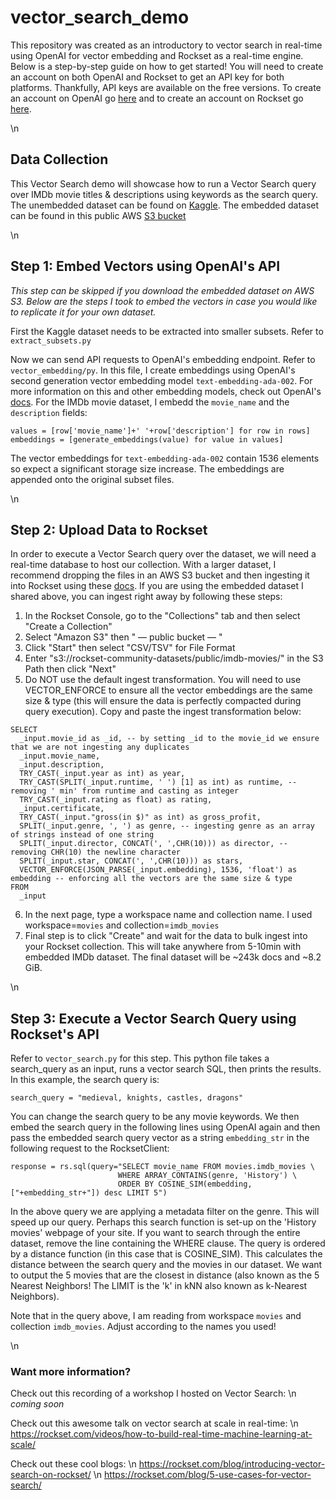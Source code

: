 # vector_search_demo

This repository was created as an introductory to vector search in real-time using OpenAI for vector embedding and Rockset as a real-time engine. Below is a step-by-step guide on how to get started! You will need to create an account on both OpenAI and Rockset to get an API key for both platforms. Thankfully, API keys are available on the free versions. To create an account on OpenAI go [here](https://platform.openai.com/signup?) and to create an account on Rockset go [here](https://rockset.com/create/).

\n
## Data Collection
This Vector Search demo will showcase how to run a Vector Search query over IMDb movie titles & descriptions using keywords as the search query. The unembedded dataset can be found on [Kaggle](https://www.kaggle.com/datasets/rajugc/imdb-movies-dataset-based-on-genre?select=action.csv). The embedded dataset can be found in this public AWS [S3 bucket](s3://rockset-community-datasets/public/imdb-movies/)

\n
## Step 1: Embed Vectors using OpenAI's API
*This step can be skipped if you download the embedded dataset on AWS S3. Below are the steps I took to embed the vectors in case you would like to replicate it for your own dataset.*

First the Kaggle dataset needs to be extracted into smaller subsets. Refer to `extract_subsets.py`

Now we can send API requests to OpenAI's embedding endpoint. Refer to `vector_embedding/py`. In this file, I create embeddings using OpenAI's second generation vector embedding model `text-embedding-ada-002`. For more information on this and other embedding models, check out OpenAI's [docs](https://platform.openai.com/docs/guides/embeddings). For the IMDb movie dataset, I embedd the `movie_name` and the `description` fields:

```
values = [row['movie_name']+' '+row['description'] for row in rows]
embeddings = [generate_embeddings(value) for value in values]
```

The vector embeddings for `text-embedding-ada-002` contain 1536 elements so expect a significant storage size increase. The embeddings are appended onto the original subset files.

\n
## Step 2: Upload Data to Rockset
In order to execute a Vector Search query over the dataset, we will need a real-time database to host our collection. With a larger dataset, I recommend dropping the files in an AWS S3 bucket and then ingesting it into Rockset using these [docs](https://rockset.com/docs/amazon-s3/). If you are using the embedded dataset I shared above, you can ingest right away by following these steps:
  1. In the Rockset Console, go to the "Collections" tab and then select "Create a Collection"
  2. Select "Amazon S3" then " — public bucket — "
  3. Click "Start" then select "CSV/TSV" for File Format
  4. Enter "s3://rockset-community-datasets/public/imdb-movies/" in the S3 Path then click "Next"
  5. Do NOT use the default ingest transformation. You will need to use VECTOR_ENFORCE to ensure all the vector embeddings are the same size & type (this will ensure the data is perfectly compacted during query execution). Copy and paste the ingest transformation below:

  ```
  SELECT
    _input.movie_id as _id, -- by setting _id to the movie_id we ensure that we are not ingesting any duplicates
    _input.movie_name,
    _input.description,
    TRY_CAST(_input.year as int) as year,
    TRY_CAST(SPLIT(_input.runtime, ' ') [1] as int) as runtime, -- removing ' min' from runtime and casting as integer
    TRY_CAST(_input.rating as float) as rating,
    _input.certificate,
    TRY_CAST(_input."gross(in $)" as int) as gross_profit,
    SPLIT(_input.genre, ', ') as genre, -- ingesting genre as an array of strings instead of one string
    SPLIT(_input.director, CONCAT(', ',CHR(10))) as director, -- removing CHR(10) the newline character
    SPLIT(_input.star, CONCAT(', ',CHR(10))) as stars,
    VECTOR_ENFORCE(JSON_PARSE(_input.embedding), 1536, 'float') as embedding -- enforcing all the vectors are the same size & type
  FROM
    _input
  ```

  6. In the next page, type a workspace name and collection name. I used workspace=`movies` and collection=`imdb_movies`
  7. Final step is to click "Create" and wait for the data to bulk ingest into your Rockset collection. This will take anywhere from 5-10min with embedded IMDb dataset. The final dataset will be ~243k docs and ~8.2 GiB.

\n
## Step 3: Execute a Vector Search Query using Rockset's API

Refer to `vector_search.py` for this step. This python file takes a search_query as an input, runs a vector search SQL, then prints the results. In this example, the search query is:
```
search_query = "medieval, knights, castles, dragons"
```
You can change the search query to be any movie keywords. We then embed the search query in the following lines using OpenAI again and then pass the embedded search query vector as a string `embedding_str` in the following request to the RocksetClient:

```
response = rs.sql(query="SELECT movie_name FROM movies.imdb_movies \
                        WHERE ARRAY_CONTAINS(genre, 'History') \
                        ORDER BY COSINE_SIM(embedding,["+embedding_str+"]) desc LIMIT 5")
```
In the above query we are applying a metadata filter on the genre. This will speed up our query. Perhaps this search function is set-up on the 'History movies' webpage of your site. If you want to search through the entire dataset, remove the line containing the WHERE clause. The query is ordered by a distance function (in this case that is COSINE_SIM). This calculates the distance between the search query and the movies in our dataset. We want to output the 5 movies that are the closest in distance (also known as the 5 Nearest Neighbors! The LIMIT is the 'k' in kNN also known as k-Nearest Neighbors).

Note that in the query above, I am reading from workspace `movies` and collection `imdb_movies`. Adjust according to the names you used!

\n
### Want more information?
Check out this recording of a workshop I hosted on Vector Search: 
\n
*coming soon*

Check out this awesome talk on vector search at scale in real-time:
\n
https://rockset.com/videos/how-to-build-real-time-machine-learning-at-scale/

Check out these cool blogs:
\n
https://rockset.com/blog/introducing-vector-search-on-rockset/
\n
https://rockset.com/blog/5-use-cases-for-vector-search/

